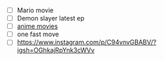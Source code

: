 - [ ] Mario movie
- [ ] Demon slayer latest ep
- [ ] [anime movies](https://www.instagram.com/p/C81ewWpRn4B/)
- [ ] one fast move
- [ ] https://www.instagram.com/p/C94vnvGBABV/?igsh=OGhkajRpYnk3cWVv